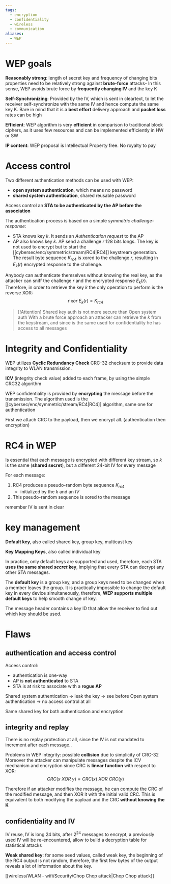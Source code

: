 ```yaml
---
tags:
  - encryption
  - confidentiality
  - wireless
  - communication
aliases:
  - WEP
---
```


# WEP goals

**Reasonably strong**: length of secret key and frequency of changing bits properties need to be relatively strong against **brute-force** attacks-
In this sense, WEP avoids brute force by **frequently changing IV** and the key K

**Self-Synchronizing**: Provided by the IV, which is sent in cleartext, to let the receiver self-synchronize with the same IV and hence compute the same key K. Bare in mind that it is a **best effort** delivery approach and **packet loss** rates can be high

**Efficient**: WEP algorithm is very **efficient** in comparison to traditional block ciphers, as it uses few resources and can be implemented efficiently in HW or SW

**IP content**: WEP proposal is Intellectual Property free. No royalty to pay


# Access control
Two different authentication methods can be used with WEP: 
- **open system authentication**, which means no password
- **shared system authentication**, shared reusable password

Access control an **STA to be authenticated by the AP before the association**

The authentication process is based on a simple *symmetric challenge-response*:
- STA knows key $k$. It sends an *Authentication request* to the AP
- AP also knows key $k$. AP send a challenge $r$ 128 bits longs. The key is not used to encrypt but to start the [[cybersec/enc/symmetric/stream/RC4|RC4]] keystream generation. The result byte sequence $K_{rc4}$ is xored to the challenge $r$, resulting in $E_k(r)$ encrypted response to the challenge.

Anybody can authenticate themselves without knowing the real key, as the attacker can sniff the challenge $r$ and the encrypted response $E_k(r)$. Therefore, in order to retrieve the key $k$ the only operation to perform is the reverse XOR: $$r \ xor \ E_k(r) = K_{rc4}$$

> [!Attention] Shared key auth is not more secure than Open system auth
With a brute force approach an attacker can retrieve the $k$ from the keystream, and since is the same used for confidentiality he has access to all messages


# Integrity and Confidentiality
WEP utilizes **Cyclic Redundancy Check** CRC-32 checksum to provide data integrity to WLAN transmission.

**ICV** (integrity check value) added to each frame, by using the simple CRC32 algorithm

WEP confidentiality is provided by **encrypting**  the message before the transmission. The algorithm used is the [[cybersec/enc/symmetric/stream/RC4|RC4]] algorithm, same one for authentication

First we attach CRC to the payload, then we encrypt all. (authentication then encryption)

# RC4 in WEP

Is essential that each message is encrypted with different key stream, so $k$ is the same (**shared secret**), but a different 24-bit IV for every message

For each message:
1. RC4 produces a pseudo-random byte sequence $K_{rc4}$
	- initialized by the $k$ and an $IV$
2. This pseudo-random sequence is xored to the message

remember IV is sent in clear


# key management

**Default key**, also called shared key, group key, multicast key

**Key Mapping Keys**, also called individual key

In practice, only default keys are supported and used, therefore, each STA **uses the same shared *secret* key**, implying that every STA can decrypt any other STA messages.

The **default key** is a group key, and a group keys need to be changed when a member leaves the group. It is practically impossible to change the default key in every device simultaneously, therefore, **WEP supports multiple default keys** to help smooth change of key.

The message header contains a key ID that allow the receiver to find out which key should be used.



# Flaws
## authentication and access control

Access control:
- authentication is one-way 
- AP is **not authenticated** to STA
- STA is at risk to associate with a **rogue AP**

Shared system authentication -> leak the key -> see before
Open system authentication -> no access control at all

Same shared key for both authentication and encryption

## integrity and replay
There is no replay protection at all, since the IV is not mandated to increment after each message..

Problems in WEP integrity: possible **collision** due to simplicity of 
CRC-32
Moreover the attacker can manipulate messages despite the ICV mechanism and encryption since CRC is **linear function** with respect to XOR: 
$$CRC(x \ XOR \ y) = CRC(x) \ XOR \ CRC(y)$$

Therefore if an attacker modifies the message, he can compute the CRC of the modified message, and then XOR it with the initial valid CRC. This is equivalent to both modifying the payload and the CRC **without knowing the K**

## confidentiality and IV

IV reuse, IV is long 24 bits, after $2^{24}$ messages to encrypt, a previously used IV will be re-encountered, allow to build a decryption table for statistical attacks

**Weak shared key**: for some seed values, called weak key, the beginning of the RC4 output is not random, therefore, the first few bytes of the output reveals a lot of information about the key.

[[wireless/WLAN - wifi/Security/Chop Chop attack|Chop Chop attack]]

